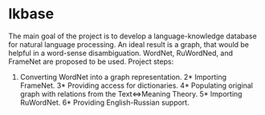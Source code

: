 # lkbase
The main goal of the project is to develop a language-knowledge database for natural language processing.
An ideal result is a graph, that would be helpful in a word-sense disambiguation. WordNet, RuWordNed, and FrameNet are proposed to be used.
Project steps:
1. Converting WordNet into a graph representation.
2* Importing FrameNet.
3* Providing access for dictionaries.
4* Populating original graph with relations from the Text<=>Meaning Theory.
5* Importing RuWordNet.
6* Providing English-Russian support.
